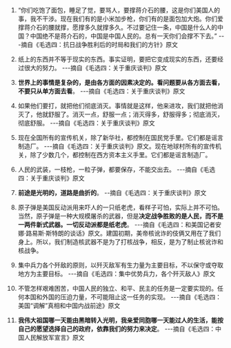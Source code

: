 1. “你们吃饱了面包，睡足了觉，要骂人，要撑蒋介石的腰，这是你们美国人的事，我不干涉。现在我们有的是小米加步枪，你们有的是面包加大炮。你们爱撑蒋介石的腰就撑，愿撑多久就撑多久。不过要记住一条，中国是什么人的中国？中国绝不是蒋介石的，中国是中国人民的。总有一天你们会撑不下去。” ---摘自《毛选四：抗日战争胜利后的时局和我们的方针》原文

2. 纸上的东西并不等于现实的东西。事实证明，要把它变成现实的东西，还要经过很大的努力。 ---摘自《毛选四：关于重庆谈判》原文

3. **世界上的事情是复杂的，是由各方面的因素决定的。看问题要从各方面去看，不要只从单方面去看**。 ---摘自《毛选四：关于重庆谈判》原文

4. 如果他们要打，就把他们彻底消灭。事情就是这样，他来进攻，我们就把他消灭了，他就舒服了。消灭一点，舒服一点；消灭得多，舒服得多；彻底消灭，彻底舒服。 ---摘自《毛选四：关于重庆谈判》原文

5. 现在全国所有的宣传机关，除了新华社，都控制在国民党手里。它们都是谣言制造厂。 ---摘自《毛选四：关于重庆谈判》原文。现在地球村所有的宣传机关，除了少数几个，都控制在西方资本主义手里。它们都是谣言制造厂。

6. 人民的武装，一枝枪，一粒子弹，都要保存，不能交出去。 ---摘自《毛选四：关于重庆谈判》原文

7. **前途是光明的，道路是曲折的**。 --摘自《毛选四：关于重庆谈判》原文

8. 原子弹是美国反动派用来吓人的一只纸老虎，看样子可怕，实际上并不可怕。当然，原子弹是一种大规模屠杀的武器，但是**决定战争胜败的是人民，而不是一两件新式武器。一切反动派都是纸老虎**。 ---摘自《毛选四：和美国记者安娜·路易斯·斯特朗的谈话》原文。建国初期，美帝核讹诈的伎俩又用在了我们身上。所以，我们制造核武器不是为了打核战争，相反，是为了制止核讹诈和核战争。

9. 集中兵力各个歼敌的原则，以歼灭敌军有生力量为主要目标，不以保守或夺取地方为主要目标。 ---摘自《毛选四：集中优势兵力，各个歼灭敌人》原文

10. 不管怎样艰难困苦，中国人民的独立、和平、民主的任务是一定要实现的。任何本国和外国的压迫力量，不可能阻止这一任务的实现。 ---摘自《毛选四：美国“调解”真相和中国内战前途》原文

11. **我伟大祖国哪一天能由黑暗转入光明，我亲爱同胞哪一天能过人的生活，能按自己的愿望选择自己的政府，依靠我们的努力来决定**。 ---摘自《毛选四：中国人民解放军宣言》原文
